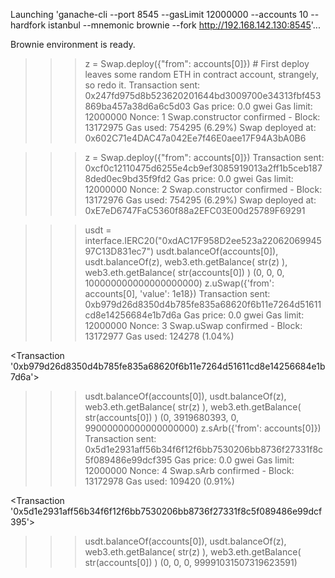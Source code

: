 Launching 'ganache-cli --port 8545 --gasLimit 12000000 --accounts 10 --hardfork istanbul --mnemonic brownie --fork http://192.168.142.130:8545'...

Brownie environment is ready.
>>>
>>> z = Swap.deploy({"from": accounts[0]}) # First deploy leaves some random ETH in contract account, strangely, so redo it.
Transaction sent: 0x247fd975d8b523620201644bd3009700e34313fbf453869ba457a38d6a6c5d03
  Gas price: 0.0 gwei   Gas limit: 12000000   Nonce: 1
  Swap.constructor confirmed - Block: 13172975   Gas used: 754295 (6.29%)
  Swap deployed at: 0x602C71e4DAC47a042Ee7f46E0aee17F94A3bA0B6

>>> z = Swap.deploy({"from": accounts[0]})
Transaction sent: 0xcf0c12110475d6255e4cb9ef3085919013a2ff1b5ceb1878ded0ec9bd35f9fd2
  Gas price: 0.0 gwei   Gas limit: 12000000   Nonce: 2
  Swap.constructor confirmed - Block: 13172976   Gas used: 754295 (6.29%)
  Swap deployed at: 0xE7eD6747FaC5360f88a2EFC03E00d25789F69291

>>> usdt = interface.IERC20("0xdAC17F958D2ee523a2206206994597C13D831ec7")
>>> usdt.balanceOf(accounts[0]), usdt.balanceOf(z), web3.eth.getBalance( str(z) ), web3.eth.getBalance( str(accounts[0]) )
(0, 0, 0, 100000000000000000000)
>>> z.uSwap({'from': accounts[0], 'value': 1e18})
Transaction sent: 0xb979d26d8350d4b785fe835a68620f6b11e7264d51611cd8e14256684e1b7d6a
  Gas price: 0.0 gwei   Gas limit: 12000000   Nonce: 3
  Swap.uSwap confirmed - Block: 13172977   Gas used: 124278 (1.04%)

<Transaction '0xb979d26d8350d4b785fe835a68620f6b11e7264d51611cd8e14256684e1b7d6a'>
>>> usdt.balanceOf(accounts[0]), usdt.balanceOf(z), web3.eth.getBalance( str(z) ), web3.eth.getBalance( str(accounts[0]) )
(0, 3919680393, 0, 99000000000000000000)
>>> z.sArb({'from': accounts[0]})
Transaction sent: 0x5d1e2931aff56b34f6f12f6bb7530206bb8736f27331f8c5f089486e99dcf395
  Gas price: 0.0 gwei   Gas limit: 12000000   Nonce: 4
  Swap.sArb confirmed - Block: 13172978   Gas used: 109420 (0.91%)

<Transaction '0x5d1e2931aff56b34f6f12f6bb7530206bb8736f27331f8c5f089486e99dcf395'>
>>> usdt.balanceOf(accounts[0]), usdt.balanceOf(z), web3.eth.getBalance( str(z) ), web3.eth.getBalance( str(accounts[0]) )
(0, 0, 0, 99991031507319623591)
>>>


